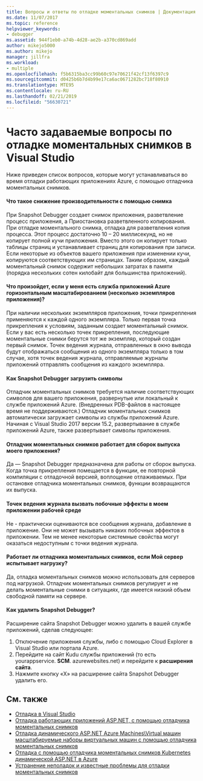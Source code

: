 ```yaml
---
title: Вопросы и ответы по отладке моментальных снимков | Документация Майкрософт
ms.date: 11/07/2017
ms.topic: reference
helpviewer_keywords:
- debugger
ms.assetid: 944f1eb0-a74b-4d28-ae2b-a370cd869add
author: mikejo5000
ms.author: mikejo
manager: jillfra
ms.workload:
- multiple
ms.openlocfilehash: f5b6315ba3cc99b60c97e70621f42cf13f6397c9
ms.sourcegitcommit: d0425b6b7d4b99e17ca6ac0671282bc718f80910
ms.translationtype: MTE95
ms.contentlocale: ru-RU
ms.lasthandoff: 02/21/2019
ms.locfileid: "56630721"
---
```

# <a name="frequently-asked-questions-for-snapshot-debugging-in-visual-studio"></a>Часто задаваемые вопросы по отладке моментальных снимков в Visual Studio

Ниже приведен список вопросов, которые могут устанавливаться во время отладки работающих приложениях Azure, с помощью отладчика моментальных снимков.

#### <a name="what-is-the-performance-cost-of-taking-a-snapshot"></a>Что такое снижение производительности с помощью снимка

При Snapshot Debugger создает снимок приложения, разветвление процесс приложения, а Приостановка разветвленного копирования. При отладке моментального снимка, отладка для разветвления копия процесса. Этот процесс достаточно 10 – 20 миллисекунд, но не копирует полной кучи приложения. Вместо этого он копирует только таблицы страниц и устанавливает страниц для копирования при записи. Если некоторые из объектов вашего приложения при изменении кучи, копируются соответствующих им страницах. Таким образом, каждый моментальный снимок содержит небольших затратах в памяти (порядка нескольких сотен килобайт для большинства приложений).

#### <a name="what-happens-if-i-have-a-scaled-out-azure-app-service-multiple-instances-of-my-app"></a>Что произойдет, если у меня есть служба приложений Azure горизонтальным масштабированием (несколько экземпляров приложения)?

При наличии нескольких экземпляров приложения, точки прикрепления применяются к каждой одного экземпляра. Только первая точка прикрепления к условиям, заданным создает моментальный снимок. Если у вас есть несколько точек прикрепления, последующие моментальные снимки берутся тот же экземпляр, который создан первый снимок. Точек ведения журнала, отправленных в окно вывода будут отображаться сообщения из одного экземпляра только в том случае, хотя точек ведения журнала, отправляемые журналы приложений отправлять сообщения из каждого экземпляра.

#### <a name="how-does-the-snapshot-debugger-load-symbols"></a>Как Snapshot Debugger загрузить символы

Отладчик моментальных снимков требуется наличие соответствующих символов для вашего приложения, развернутые или локальный к службе приложений Azure. (Внедренных PDB-файлов в настоящее время не поддерживаются.) Отладчик моментальных снимков автоматически загружает символы из службы приложений Azure. Начиная с Visual Studio 2017 версии 15.2, развертывание в службе приложений Azure, также развертывает символы приложения.

#### <a name="does-the-snapshot-debugger-work-against-release-builds-of-my-application"></a>Отладчик моментальных снимков работает для сборок выпуска моего приложения?

Да — Snapshot Debugger предназначена для работы от сборок выпуска. Когда точка прикрепления помещается в функции, ее повторной компиляции с отладочной версией, воплощение отлаживаемых. При остановке отладчика моментальных снимков, функции возвращаются их выпуска.

#### <a name="can-logpoints-cause-side-effects-in-my-production-application"></a>Точек ведения журнала вызвать побочные эффекты в моем приложении рабочей среде

Не - практически оцениваются все сообщения журнала, добавление в приложение. Они не может вызывать никаких побочных эффектов в приложении. Тем не менее некоторые системные свойства могут оказаться недоступным с точки ведения журнала.

#### <a name="does-the-snapshot-debugger-work-if-my-server-is-under-load"></a>Работает ли отладчика моментальных снимков, если Мой сервер испытывает нагрузку?

Да, отладка моментальных снимков можно использовать для серверов под нагрузкой. Отладчик моментальных снимков регулирует и не делать моментальные снимки в ситуациях, где имеется низкий объем свободной памяти на сервере.

#### <a name="how-do-i-uninstall-the-snapshot-debugger"></a>Как удалить Snapshot Debugger?

Расширение сайта Snapshot Debugger можно удалить в вашей службе приложений, сделав следующее:

1. Отключение приложения службы, либо с помощью Cloud Explorer в Visual Studio или портала Azure.
1. Перейдите на сайт Kudu службы приложений (то есть yourappservice. **SCM**. azurewebsites.net) и перейдите к **расширения сайта**.
1. Нажмите кнопку «X» на расширение сайта Snapshot Debugger удалить его.

## <a name="see-also"></a>См. также

- [Отладка в Visual Studio](../debugger/index.md)
- [Отладка работающих приложений ASP.NET, с помощью отладчика моментальных снимков](../debugger/debug-live-azure-applications.md)
- [Отладка динамического ASP.NET Azure Machines\Virtual машин масштабируемые наборы виртуальных машин с помощью отладчика моментальных снимков](../debugger/debug-live-azure-virtual-machines.md)
- [Отладка с помощью отладчика моментальных снимков Kubernetes динамической ASP.NET в Azure](../debugger/debug-live-azure-kubernetes.md)
- [Устранение неполадок и известные проблемы для отладки моментальных снимков](../debugger/debug-live-azure-apps-troubleshooting.md)
